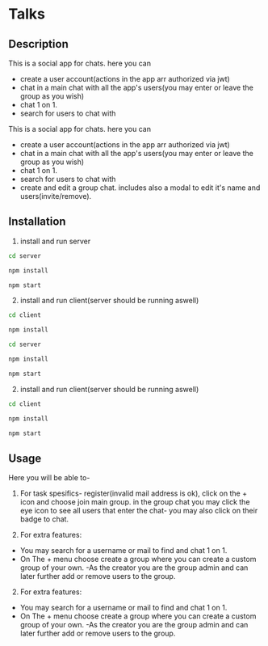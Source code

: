 # Talks

## Description


This is a social app for chats. here you can

- create a user account(actions in the app arr authorized via jwt)
- chat in a main chat with all the app's users(you may enter or leave the group as you wish)
- chat 1 on 1.
- search for users to chat with

This is a social app for chats. here you can
- create a user account(actions in the app arr authorized via jwt)
- chat in a main chat with all the app's users(you may enter or leave the group as you wish)
- chat 1 on 1.
- search for users to chat with 
- create and edit a group chat. includes also a modal to edit it's name and users(invite/remove).

## Installation

1. install and run server


```bash
cd server
```

```bash
npm install
```

```bash
npm start
```

2. install and run client(server should be running aswell)

```bash
cd client
```

```bash
npm install
```

```bash
cd server
```
```bash
npm install
```
```bash
npm start
```
2. install and run client(server should be running aswell)
```bash
cd client
```
```bash
npm install
```

```bash
npm start
```

## Usage

Here you will be able to-

1. For task spesifics- register(invalid mail address is ok), click on the + icon and choose join main group. in the group chat you may click the eye icon to see all users that enter the chat- you may also click on their badge to chat.


2. For extra features:

- You may search for a username or mail to find and chat 1 on 1.
- On The + menu choose create a group where you can create a custom group of your own.
  -As the creator you are the group admin and can later further add or remove users to the group.

2. For extra  features: 
- You may search for a username or mail to find and chat 1 on 1.
- On The + menu choose create a group where you can create a custom group of your own. 
-As the creator you are the group admin and can later further add or remove users to the group.

